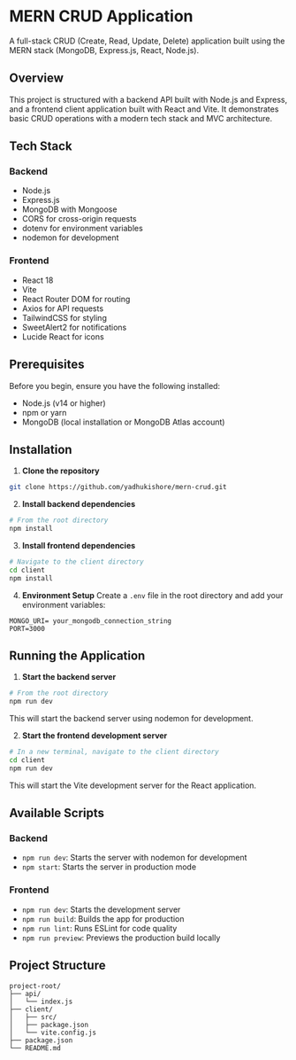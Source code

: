 # MERN CRUD Application

A full-stack CRUD (Create, Read, Update, Delete) application built using the MERN stack (MongoDB, Express.js, React, Node.js).

## Overview

This project is structured with a backend API built with Node.js and Express, and a frontend client application built with React and Vite. It demonstrates basic CRUD operations with a modern tech stack and MVC architecture.

## Tech Stack

### Backend
- Node.js
- Express.js
- MongoDB with Mongoose
- CORS for cross-origin requests
- dotenv for environment variables
- nodemon for development

### Frontend
- React 18
- Vite
- React Router DOM for routing
- Axios for API requests
- TailwindCSS for styling
- SweetAlert2 for notifications
- Lucide React for icons

## Prerequisites

Before you begin, ensure you have the following installed:
- Node.js (v14 or higher)
- npm or yarn
- MongoDB (local installation or MongoDB Atlas account)

## Installation

1. **Clone the repository**
```bash
git clone https://github.com/yadhukishore/mern-crud.git
```

2. **Install backend dependencies**
```bash
# From the root directory
npm install
```

3. **Install frontend dependencies**
```bash
# Navigate to the client directory
cd client
npm install
```

4. **Environment Setup**
Create a `.env` file in the root directory and add your environment variables:
```env
MONGO_URI= your_mongodb_connection_string
PORT=3000
```

## Running the Application

1. **Start the backend server**
```bash
# From the root directory
npm run dev
```
This will start the backend server using nodemon for development.

2. **Start the frontend development server**
```bash
# In a new terminal, navigate to the client directory
cd client
npm run dev
```
This will start the Vite development server for the React application.

## Available Scripts

### Backend
- `npm run dev`: Starts the server with nodemon for development
- `npm start`: Starts the server in production mode

### Frontend
- `npm run dev`: Starts the development server
- `npm run build`: Builds the app for production
- `npm run lint`: Runs ESLint for code quality
- `npm run preview`: Previews the production build locally

## Project Structure

```
project-root/
├── api/
│   └── index.js
├── client/
│   ├── src/
│   ├── package.json
│   └── vite.config.js
├── package.json
└── README.md
```

